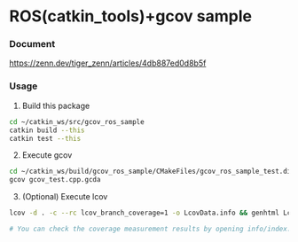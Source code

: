 # ROS(catkin_tools)+gcov sample
### Document  
https://zenn.dev/tiger_zenn/articles/4db887ed0d8b5f

### Usage
1. Build this package
```sh
cd ~/catkin_ws/src/gcov_ros_sample
catkin build --this
catkin test --this
```

2. Execute gcov
```sh
cd ~/catkin_ws/build/gcov_ros_sample/CMakeFiles/gcov_ros_sample_test.dir/hoge_test
gcov gcov_test.cpp.gcda
```

3. (Optional) Execute lcov
```sh
lcov -d . -c --rc lcov_branch_coverage=1 -o LcovData.info && genhtml LcovData.info --branch-coverage -o ./info

# You can check the coverage measurement results by opening info/index.html in your browser.
```
